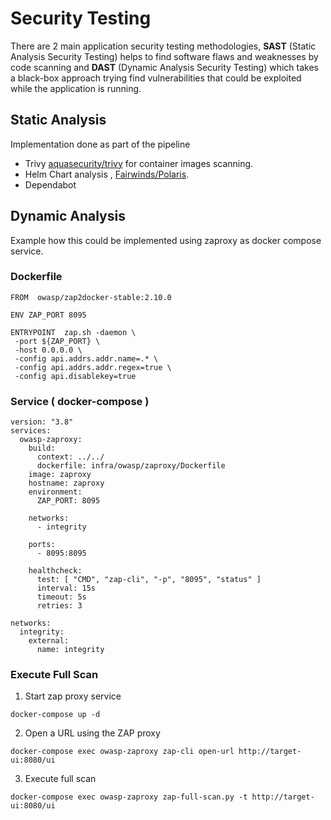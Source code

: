# Security Testing

There are 2 main application security testing methodologies, **SAST** (Static Analysis Security Testing) helps to find software flaws and weaknesses by code scanning and **DAST** (Dynamic Analysis Security Testing) which takes a black-box approach trying find vulnerabilities that could be exploited while the application is running.  

## Static Analysis 

Implementation done as part of the pipeline 

- Trivy [aquasecurity/trivy](https://github.com/aquasecurity/trivy) for container images scanning.
- Helm Chart analysis , [Fairwinds/Polaris](https://insights.docs.fairwinds.com/reports/polaris/).
- Dependabot


## Dynamic Analysis 

Example how this could be implemented using zaproxy as docker compose service.

### Dockerfile 
```
FROM  owasp/zap2docker-stable:2.10.0

ENV ZAP_PORT 8095

ENTRYPOINT  zap.sh -daemon \
 -port ${ZAP_PORT} \
 -host 0.0.0.0 \
 -config api.addrs.addr.name=.* \
 -config api.addrs.addr.regex=true \
 -config api.disablekey=true

```


### Service ( docker-compose ) 
```
version: "3.8"
services:
  owasp-zaproxy:
    build:
      context: ../../
      dockerfile: infra/owasp/zaproxy/Dockerfile
    image: zaproxy
    hostname: zaproxy
    environment:
      ZAP_PORT: 8095

    networks:
      - integrity

    ports:
      - 8095:8095

    healthcheck:
      test: [ "CMD", "zap-cli", "-p", "8095", "status" ]
      interval: 15s
      timeout: 5s
      retries: 3

networks:
  integrity:
    external:
      name: integrity

```

### Execute Full Scan 

1. Start zap proxy service 
```shell
docker-compose up -d 
```

2. Open a URL using the ZAP proxy
```shell
docker-compose exec owasp-zaproxy zap-cli open-url http://target-ui:8080/ui 
```

3. Execute full scan
```shell
docker-compose exec owasp-zaproxy zap-full-scan.py -t http://target-ui:8080/ui
```



